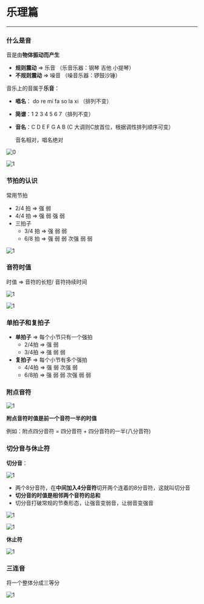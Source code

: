 # 乐理篇

---

### 什么是音

音是由**物体振动而产生**

* **规则震动** => 乐音 （乐音乐器：钢琴 吉他 小提琴）
* **不规则震动** => 噪音 （噪音乐器：锣鼓沙锤）



音乐上的音属于**乐音**：

* **唱名**： do re mi fa so la xi （排列不变）

* **简谱**：1 2 3 4 5 6 7（排列不变）

* **音名**：C D E F G A B (C 大调则C放首位，根据调性排列顺序可变）

  音名相对，唱名绝对

![0](0.png)

![1](1.png)



### 节拍的认识

常用节拍

* 2/4 拍 => 强 弱
* 4/4 拍 => 强 弱 强 弱
* 三拍子
  * 3/4 拍 => 强 弱 弱
  * 6/8 拍 => 强 弱 弱 次强 弱 弱

![1](2.png)



### 音符时值

时值 => 音符的长短/  音符持续时间

![1](4.png)

![1](5.png)



### 单拍子和复拍子

* **单拍子** => 每个小节只有一个强拍
  * 2/4拍 => 强 弱
  * 3/4拍 => 强 弱 弱
* **复拍子** => 每个小节有多个强拍
  * 4/4拍 => 强 弱 次强 弱
  * 6/8拍 => 强 弱 弱 次强 弱 弱



### 附点音符

![1](6.png)

**附点音符时值是前一个音符一半的时值**

例如：附点四分音符 = 四分音符 + 四分音符的一半(八分音符)



### 切分音与休止符

**切分音**：

![1](7.png)

* 两个8分音符，在**中间加入4分音符**切开两个连着的8分音符，这就叫切分音
* **切分音的时值是相邻两个音符的总和**
* 切分音打破常规的节奏形态，让强音变弱音，让弱音变强音

![1](8.png)

![1](9.png)

**休止符**

![1](10.png)



### 三连音

将一个整体分成三等分

![1](11.png)





